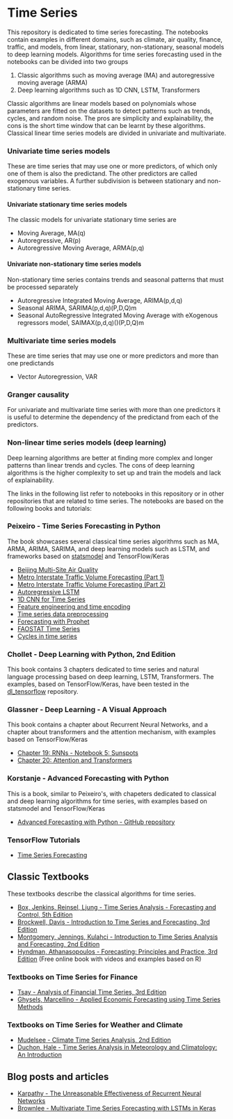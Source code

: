 Time Series
===========
This repository is dedicated to time series forecasting. The notebooks contain examples in different domains, such as climate, air quality, finance, traffic, and models, from linear, stationary, non-stationary, seasonal models to deep learning models. Algorithms for time series forecasting used in the notebooks can be divided into two groups

1. Classic algorithms such as moving average (MA) and autoregressive moving average (ARMA)
2. Deep learning algorithms such as 1D CNN, LSTM, Transformers

Classic algorithms are linear models based on polynomials whose parameters are fitted on the datasets to detect patterns such as trends, cycles, and random noise. The pros are simplicity and explainability, the cons is the short time window that can be learnt by these algorithms. Classical linear time series models are divided in univariate and multivariate. 

### Univariate time series models
These are time series that may use one or more predictors, of which only one of them is also the predictand. The other predictors are called exogenous variables. A further subdivision is between stationary and non-stationary time series.

#### Univariate stationary time series models 
The classic models for univariate stationary time series are

* Moving Average, MA(q)
* Autoregressive, AR(p)
* Autoregressive Moving Average, ARMA(p,q)

#### Univariate non-stationary time series models
Non-stationary time series contains trends and seasonal patterns that must be processed separately

* Autoregressive Integrated Moving Average, ARIMA(p,d,q)
* Seasonal ARIMA, SARIMA(p,d,q)(P,D,Q)m
* Seasonal AutoRegressive Integrated Moving Average with eXogenous regressors model, SAIMAX(p,d,q)()(P,D,Q)m

### Multivariate time series models
These are time series that may use one or more predictors and more than one predictands

* Vector Autoregression, VAR

### Granger causality 
For univariate and multivariate time series with more than one predictors it is useful to determine the dependency of the predictand from each of the predictors.

### Non-linear time series models (deep learning)
Deep learning algorithms are better at finding more complex and longer patterns than linear trends and cycles. The cons of deep learning algorithms is the higher complexity to set up and train the models and lack of explainability.   

The links in the following list refer to notebooks in this repository or in other repositories that are related to time series. The notebooks are based on the following books and tutorials:

### Peixeiro - Time Series Forecasting in Python
The book showcases several classical time series algorithms such as MA, ARMA, ARIMA, SARIMA, and deep learning models such as LSTM, and frameworks based on [statsmodel](https://www.statsmodels.org/stable/index.html) and TensorFlow/Keras

* [Beijing Multi-Site Air Quality](beijing_multi-site_air_quality.ipynb)
* [Metro Interstate Traffic Volume Forecasting (Part 1)](traffic_forecast_part_1.ipynb)
* [Metro Interstate Traffic Volume Forecasting (Part 2)](traffic_forecast_part_2.ipynb)
* [Autoregressive LSTM](autoregressive_lstm.ipynb)
* [1D CNN for Time Series](cnn_timeseries.ipynb)
* [Feature engineering and time encoding](preprocessed_traffic_dataset.ipynb)
* [Time series data preprocessing](data_preprocessing.ipynb)
* [Forecasting with Prophet](forecasting_with_prophet.ipynb)
* [FAOSTAT Time Series](https://github.com/luigiselmi/climate/blob/main/iia/fao/faostat.ipynb)
* [Cycles in time series](cycles_in_time_series.ipynb)

### Chollet - Deep Learning with Python, 2nd Edition
This book contains 3 chapters dedicated to time series and natural language processing based on deep learning, LSTM, Transformers. The examples, based on TensorFlow/Keras, have been tested in the [dl_tensorflow](https://github.com/luigiselmi/dl_tensorflow) repository. 

### Glassner - Deep Learning - A Visual Approach
This book contains a chapter about Recurrent Neural Networks, and a chapter about transformers and the attention mechanism, with examples based on TensorFlow/Keras
* [Chapter 19: RNNs - Notebook 5: Sunspots](https://github.com/blueberrymusic/Deep-Learning-A-Visual-Approach/blob/main/Notebooks/Chapter19-RNNs/Chapter19-RNNs-5-Sunspots.ipynb)
* [Chapter 20: Attention and Transformers](https://github.com/blueberrymusic/Deep-Learning-A-Visual-Approach/tree/main/Notebooks/Chapter20-AttentionAndTransformers)

### Korstanje - Advanced Forecasting with Python
This is a book, similar to Peixeiro's, with chapeters dedicated to classical and deep learning algorithms for time series, with examples based on statsmodel and TensorFlow/Keras
* [Advanced Forecasting with Python - GitHub repository](https://github.com/Apress/advanced-forecasting-python/tree/main)

### TensorFlow Tutorials
* [Time Series Forecasting](https://www.tensorflow.org/tutorials/structured_data/time_series)

## Classic Textbooks
These textbooks describe the classical algorithms for time series.
* [Box, Jenkins, Reinsel, Ljung - Time Series Analysis - Forecasting and Control, 5th Edition](https://www.amazon.com/Time-Analysis-Forecasting-George-Box/dp/1118675029)
* [Brockwell, Davis - Introduction to Time Series and Forecasting, 3rd Edition](https://link.springer.com/book/10.1007/978-3-319-29854-2)
* [Montgomery, Jennings, Kulahci - Introduction to Time Series Analysis and Forecasting, 2nd Edition](https://www.amazon.com/Introduction-Analysis-Forecasting-Probability-Statistics/dp/1118745116)
* [Hyndman, Athanasopoulos - Forecasting: Principles and Practice, 3rd Edition](https://otexts.com/fpp3/) (Free online book with videos and examples based on R)

### Textbooks on Time Series for Finance
* [Tsay - Analysis of Financial Time Series, 3rd Edition](https://www.amazon.com/Analysis-Financial-Time-Ruey-Tsay/dp/0470414359)
* [Ghysels, Marcellino - Applied Economic Forecasting using Time Series Methods](https://www.amazon.it/Applied-Economic-Forecasting-using-Methods/dp/0190622016)

### Textbooks on Time Series for Weather and Climate
* [Mudelsee - Climate Time Series Analysis, 2nd Edition](https://link.springer.com/book/10.1007/978-3-319-04450-7)
* [Duchon, Hale - Time Series Analysis in Meteorology and Climatology: An Introduction](https://onlinelibrary.wiley.com/doi/book/10.1002/9781119953104)
  
## Blog posts and articles
* [Karpathy - The Unreasonable Effectiveness of Recurrent Neural Networks](https://karpathy.github.io/2015/05/21/rnn-effectiveness/)
* [Brownlee - Multivariate Time Series Forecasting with LSTMs in Keras](https://machinelearningmastery.com/multivariate-time-series-forecasting-lstms-keras/)